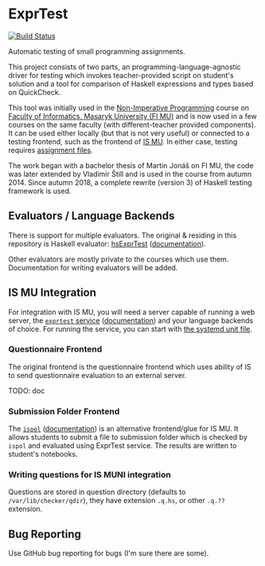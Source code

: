 ExprTest
==========

[![Build Status](https://travis-ci.org/vlstill/hsExprTest.svg?branch=master)](https://travis-ci.org/vlstill/hsExprTest)

Automatic testing of small programming assignments.

This project consists of two parts, an programming-language-agnostic driver for
testing which invokes teacher-provided script on student's solution and a tool
for comparison of Haskell expressions and types based on QuickCheck.

This tool was initially used in the [Non-Imperative
Programming](https://is.muni.cz/predmet/fi/podzim2020/IB015?lang=en) course on
[Faculty of Informatics, Masaryk University (FI MU)](https://www.fi.muni.cz) and
is now used in a few courses on the same faculty (with different-teacher
provided components).  It can be used either locally (but that is not very
useful) or connected to a testing frontend, such as the frontend of [IS
MU](https://is.muni.cz).  In either case, testing requires [assignment
files](#assignment-files).

The work began with a bachelor thesis of Martin Jonáš on FI MU, the code was
later extended by Vladimír Štill and is used in the course from autumn 2014.
Since autumn 2018, a complete rewrite (version 3) of Haskell testing framework
is used.

## Evaluators / Language Backends

There is support for multiple evaluators. The original & residing in this
repository is Haskell evaluator: [hsExprTest](/src/hs/)
([documentation](/src/hs/README.md)).

Other evaluators are mostly private to the courses which use them.
Documentation for writing evaluators will be added.

## IS MU Integration

For integration with IS MU, you will need a server capable of running a
web server, the [`exprtest` service](/src/pyserv/)
([documentation](/src/pyserv/README.md)) and your language backends of choice.
For running the service, you can start with [the systemd unit
file](src/systemd/exprtest.service).

### Questionnaire Frontend

The original frontend is the questionnaire frontend which uses ability of IS to
send questionnaire evaluation to an external server.

TODO: doc

### Submission Folder Frontend

The [`ispol`](/src/ispol) ([documentation](/src/ispol/README.md)) is an
alternative frontend/glue for IS MU. It allows students to submit a file to
submission folder which is checked by `ispol` and evaluated using ExprTest
service. The results are written to student's notebooks.

### Writing questions for IS MUNI integration

Questions are stored in question directory (defaults to `/var/lib/checker/qdir`),
they have extension `.q.hs`, or other `.q.??` extension.


## Bug Reporting

Use GitHub bug reporting for bugs (I'm sure there are some).
